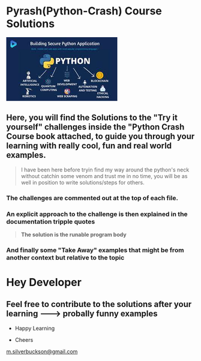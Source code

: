

# Pyrash(Python-Crash) Course Solutions

![PPL](assets/python.jpeg)

## Here, you will find the Solutions to the **"Try it yourself"** challenges inside the "Python Crash Course book attached, to guide you through your learning with really cool, fun and real world examples.


> I have been here before tryin find my way around the python's neck without catchin some venom and trust me in no time, you will be as well in position to write solutions/steps for others.


### The challenges are commented out at the top of each file.



### An explicit approach to the challenge is then explained in the documentation tripple quotes



> **The solution is the runable program body**




### And finally some "Take Away" examples that might be from another context but relative to the topic

# Hey Developer
## Feel free to contribute to the solutions after your learning  ---> probally funny examples


- Happy Learning

- Cheers

<m.silverbuckson@gmail.com>
